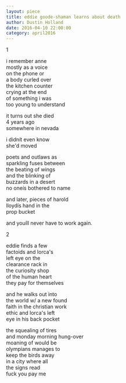 ```yaml
---
layout: piece
title: eddie goode-shaman learns about death
author: Dustin Holland
date: 2016-04-10 22:00:00
category: april2016
---
```

1

i remember anne<br>
mostly as a voice<br>
on the phone or <br>
a body curled over<br>
the kitchen counter<br>
crying at the end<br>
of something i was<br>
too young to understand

it turns out she died<br>
4 years ago<br>
somewhere in nevada

i didnít even know <br>
she'd moved

poets and outlaws as <br>
sparkling fuses between<br>
the beating of wings<br>
and the blinking of<br>
buzzards in a desert<br>
no oneís bothered to name

and later, pieces of harold<br>
lloydís hand in the<br>
prop bucket

and youíll never have to work again.

2

eddie finds a few <br>
factoids and lorca's <br>
left eye on the<br>
clearance rack in<br>
the curiosity shop<br>
of the human heart<br>
they pay for themselves

and he walks out into<br>
the world w/ a new found<br>
faith in the christian work <br>
ethic and lorca's left <br>
eye in his back pocket

the squealing of tires<br>
and monday morning hung-over<br>
moaning of would be<br>
olympians manages to<br>
keep the birds away<br>
in a city where all<br>
the signs read<br>
fuck you        pay me